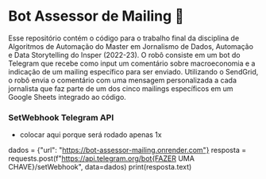 # Bot Assessor de Mailing 📩
Esse repositório contém o código para o trabalho final da disciplina de Algoritmos de Automação do Master em Jornalismo de Dados, Automação e Data Storytelling do Insper (2022-23). O robô consiste em um bot do Telegram que recebe como input um comentário sobre macroeconomia e a indicação de um mailing específico para ser enviado. Utilizando o SendGrid, o robô envia o comentário com uma mensagem personalizada a cada jornalista que faz parte de um dos cinco mailings específicos em um Google Sheets integrado ao código.  

### SetWebhook Telegram API
- colocar aqui porque será rodado apenas 1x

dados = {"url": "https://bot-assessor-mailing.onrender.com"}
resposta = requests.post(f"https://api.telegram.org/bot{FAZER UMA CHAVE}/setWebhook", data=dados)
print(resposta.text)
